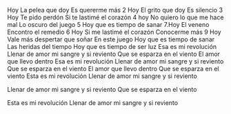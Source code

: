 Hoy
La pelea que doy
Es quererme más
2 Hoy
El grito que doy
Es silencio
3 Hoy
Te pido perdón
Si te lastimé el corazón
4 hoy
No quiero lo que me hace mal
Lo oscuro del juego
5 Hoy que es tiempo de sanar
7.Hoy
El veneno
Encontro el remedio
6 Hoy
Si me lastimé el corazón
Conocerme más
9 Hoy
Vale más despertar que soñar
En este juego
Hoy que es tiempo de sanar
Las heridas del tiempo
Hoy que es tiempo de ser luz
Esa es mi revolución
Llenar de amor mi sangre y si reviento
Que se esparza en el viento
El amor que llevo dentro
Esa es mi revolución
Llenar de amor mi sangre y si reviento
Que se esparza en el viento
El amor que llevo dentro
Que se esparza en el viento
Esta es mi revolución
Llenar de amor mi sangre y si reviento

Llenar de amor mi sangre y si reviento
Que se esparza en el viento































Esta es mi revolución
Llenar de amor mi sangre y si reviento